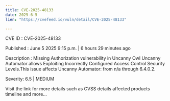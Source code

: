 ```yaml
---
title: CVE-2025-48133
date: 2025-6-5
lien: "https://cvefeed.io/vuln/detail/CVE-2025-48133"

---
```


CVE ID : CVE-2025-48133

Published :  June 5
2025
9:15 p.m. | 6 hours
29 minutes ago

Description : Missing Authorization vulnerability in Uncanny Owl Uncanny Automator allows Exploiting Incorrectly Configured Access Control Security Levels.This issue affects Uncanny Automator: from n/a through 6.4.0.2.

Severity: 6.5 | MEDIUM

Visit the link for more details
such as CVSS details
affected products
timeline
and more...

